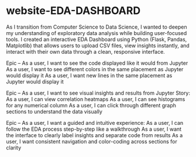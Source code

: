# website-EDA-DASHBOARD

As I transition from Computer Science to Data Science, I wanted to deepen my understanding of exploratory data analysis while building user-focused tools. I created an interactive EDA Dashboard using Python (Flask, Pandas, Matplotlib) that allows users to upload CSV files, view insights instantly, and interact with their own data through a clean, responsive interface.

Epic – As a user, I want to see the code displayed like it would from Jupyter
As a user, I want to see different colors in the same placement as Jupyter would display it
As a user, I want new lines in the same placement as Jupyter would display it

Epic – As a user, I want to see visual insights and results from Jupyter
Story:
As a user, I can view correlation heatmaps
As a user, I can see histograms for any numerical column
As a user, I can click through different graph sections to understand the data visually

Epic – As a user, I want a guided and intuitive experience:
As a user, I can follow the EDA process step-by-step like a walkthrough
As a user, I want the interface to clearly label insights and separate code from results
As a user, I want consistent navigation and color-coding across sections for clarity
